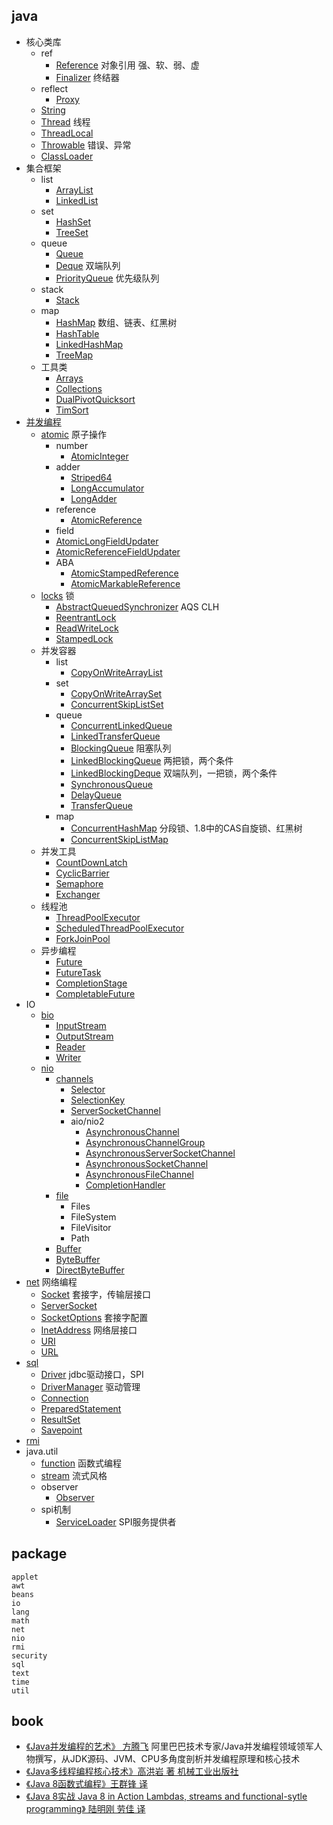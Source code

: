 ## java
* 核心类库
  * ref
    * [Reference](/docs/10-java/src/rt.jar.src/java/lang/ref/Reference.md) 对象引用 强、软、弱、虚
    * [Finalizer](/docs/10-java/src/rt.jar.src/java/lang/ref/Finalizer.md) 终结器
  * reflect
    * [Proxy](/docs/10-java/src/rt.jar.src/java/lang/reflect/Proxy.md) 
  * [String](/docs/10-java/src/rt.jar.src/java/lang/String.md)
  * [Thread](/docs/10-java/src/rt.jar.src/java/lang/Thread.md) 线程
  * [ThreadLocal](/docs/10-java/src/rt.jar.src/java/lang/ThreadLocal.md)
  * [Throwable](/docs/10-java/src/rt.jar.src/java/lang/Throwable.md) 错误、异常
  * [ClassLoader](/docs/10-java/src/rt.jar.src/java/lang/ClassLoader.md)
* 集合框架
  * list
    * [ArrayList](/docs/10-java/src/rt.jar.src/java/util/collections/list.ArrayList.md)
    * [LinkedList](/docs/10-java/src/rt.jar.src/java/util/collections/list.LinkedList.md)
  * set
    * [HashSet](/docs/10-java/src/rt.jar.src/java/util/collections/set.HashSet.md)
    * [TreeSet](/docs/10-java/src/rt.jar.src/java/util/collections/set.TreeSet.md)
  * queue
    * [Queue](/docs/10-java/src/rt.jar.src/java/util/collections/queue.Queue.md)
    * [Deque](/docs/10-java/src/rt.jar.src/java/util/collections/queue.Deque.md) 双端队列
    * [PriorityQueue](/docs/10-java/src/rt.jar.src/java/util/collections/queue.PriorityQueue.md) 优先级队列
  * stack
    * [Stack](/docs/10-java/src/rt.jar.src/java/util/collections/stack.Stack.md)
  * map
    * [HashMap](/docs/10-java/src/rt.jar.src/java/util/collections/map.HashMap.md) 数组、链表、红黑树
    * [HashTable](/docs/10-java/src/rt.jar.src/java/util/collections/map.HashTable.md)
    * [LinkedHashMap](/docs/10-java/src/rt.jar.src/java/util/collections/map.LinkedHashMap.md)
    * [TreeMap](/docs/10-java/src/rt.jar.src/java/util/collections/map.TreeMap.md)
  * 工具类
    * [Arrays](/docs/10-java/src/rt.jar.src/java/util/collections/Arrays.md)  
    * [Collections](/docs/10-java/src/rt.jar.src/java/util/collections/Collections.md)  
    * [DualPivotQuicksort](/docs/10-java/src/rt.jar.src/java/util/collections/sort.DualPivotQuicksort.md)
    * [TimSort](/docs/10-java/src/rt.jar.src/java/util/collections/sort.TimSort.md)
* [并发编程](/docs/10-java/src/rt.jar.src/java/util/concurrent/README.md)
  * [atomic](/docs/10-java/src/rt.jar.src/java/util/concurrent/atomic/README.md) 原子操作
    * number
      * [AtomicInteger](/docs/10-java/src/rt.jar.src/java/util/concurrent/atomic/AtomicInteger.md)
    * adder
      * [Striped64](/docs/10-java/src/rt.jar.src/java/util/concurrent/atomic/Striped64.md)
      * [LongAccumulator](/docs/10-java/src/rt.jar.src/java/util/concurrent/atomic/LongAccumulator.md)
      * [LongAdder](/docs/10-java/src/rt.jar.src/java/util/concurrent/atomic/LongAdder.md)
    * reference
      * [AtomicReference](/docs/10-java/src/rt.jar.src/java/util/concurrent/atomic/AtomicReference.md)
    * field
     * [AtomicLongFieldUpdater](/docs/10-java/src/rt.jar.src/java/util/concurrent/atomic/AtomicLongFieldUpdater.md)
     * [AtomicReferenceFieldUpdater](/docs/10-java/src/rt.jar.src/java/util/concurrent/atomic/AtomicReferenceFieldUpdater.md)
    * ABA
      * [AtomicStampedReference](/docs/10-java/src/rt.jar.src/java/util/concurrent/atomic/AtomicStampedReference.md)
      * [AtomicMarkableReference](/docs/10-java/src/rt.jar.src/java/util/concurrent/atomic/AtomicMarkableReference.md)
  * [locks](/docs/10-java/src/rt.jar.src/java/util/concurrent/locks/README.md) 锁
    * [AbstractQueuedSynchronizer](/docs/10-java/src/rt.jar.src/java/util/concurrent/locks/AbstractQueuedSynchronizer.md) AQS CLH
    * [ReentrantLock](/docs/10-java/src/rt.jar.src/java/util/concurrent/locks/ReentrantLock.md)
    * [ReadWriteLock](/docs/10-java/src/rt.jar.src/java/util/concurrent/locks/ReadWriteLock.md)
    * [StampedLock](/docs/10-java/src/rt.jar.src/java/util/concurrent/locks/StampedLock.md)
  * 并发容器
    * list
      * [CopyOnWriteArrayList](/docs/10-java/src/rt.jar.src/java/util/concurrent/list.CopyOnWriteArrayList.md)
    * set
      * [CopyOnWriteArraySet](/docs/10-java/src/rt.jar.src/java/util/concurrent/set.CopyOnWriteArraySet.md)
      * [ConcurrentSkipListSet](/docs/10-java/src/rt.jar.src/java/util/concurrent/set.ConcurrentSkipListSet.md)
    * queue
      * [ConcurrentLinkedQueue](/docs/10-java/src/rt.jar.src/java/util/concurrent/queue.ConcurrentLinkedQueue.md)
      * [LinkedTransferQueue](/docs/10-java/src/rt.jar.src/java/util/concurrent/queue.LinkedTransferQueue.md)
      * [BlockingQueue](/docs/10-java/src/rt.jar.src/java/util/concurrent/queue.BlockingQueue.md) 阻塞队列
      * [LinkedBlockingQueue](/docs/10-java/src/rt.jar.src/java/util/concurrent/queue.LinkedBlockingQueue.md) 两把锁，两个条件
      * [LinkedBlockingDeque](/docs/10-java/src/rt.jar.src/java/util/concurrent/queue.LinkedBlockingDeque.md) 双端队列，一把锁，两个条件
      * [SynchronousQueue](/docs/10-java/src/rt.jar.src/java/util/concurrent/queue.SynchronousQueue.md)
      * [DelayQueue](/docs/10-java/src/rt.jar.src/java/util/concurrent/queue.DelayQueue.md)
      * [TransferQueue](/docs/10-java/src/rt.jar.src/java/util/concurrent/queue.TransferQueue.md)
    * map
      * [ConcurrentHashMap](/docs/10-java/src/rt.jar.src/java/util/concurrent/map.ConcurrentHashMap.md) 分段锁、1.8中的CAS自旋锁、红黑树
      * [ConcurrentSkipListMap](/docs/10-java/src/rt.jar.src/java/util/concurrent/map.ConcurrentSkipListMap.md)
  * 并发工具
    * [CountDownLatch](/docs/10-java/src/rt.jar.src/java/util/concurrent/tool.CountDownLatch.md) 
    * [CyclicBarrier](/docs/10-java/src/rt.jar.src/java/util/concurrent/tool.CyclicBarrier.md)
    * [Semaphore](/docs/10-java/src/rt.jar.src/java/util/concurrent/tool.Semaphore.md)
    * [Exchanger](/docs/10-java/src/rt.jar.src/java/util/concurrent/tool.Exchanger.md)
  * 线程池
    * [ThreadPoolExecutor](/docs/10-java/src/rt.jar.src/java/util/concurrent/ThreadPoolExecutor.md)
    * [ScheduledThreadPoolExecutor](/docs/10-java/src/rt.jar.src/java/util/concurrent/executor.ScheduledThreadPoolExecutor.md)
    * [ForkJoinPool](/docs/10-java/src/rt.jar.src/java/util/concurrent/ForkJoinPool.md)
  * 异步编程  
    * [Future](/docs/10-java/src/rt.jar.src/java/util/concurrent/Future.md)
    * [FutureTask](/docs/10-java/src/rt.jar.src/java/util/concurrent/FutureTask.md)
    * [CompletionStage](/docs/10-java/src/rt.jar.src/java/util/concurrent/CompletionStage.md)
    * [CompletableFuture](/docs/10-java/src/rt.jar.src/java/util/concurrent/CompletableFuture.md)
* IO
  * [bio](/docs/10-java/src/rt.jar.src/java/io/README.md:1)
    * [InputStream](/)
    * [OutputStream](/)
    * [Reader](/)
    * [Writer](/)
  * [nio](/docs/10-java/src/rt.jar.src/java/nio/README.md)
    * [channels](/docs/10-java/src/rt.jar.src/java/nio/channels/README.md)
      * [Selector](/docs/10-java/src/rt.jar.src/java/nio/channels/Selector.md)
      * [SelectionKey](/docs/10-java/src/rt.jar.src/java/nio/channels/SelectionKey.md)
      * [ServerSocketChannel](/docs/10-java/src/rt.jar.src/java/nio/channels/ServerSocketChannel.md)
      * aio/nio2
        * [AsynchronousChannel](/docs/10-java/src/rt.jar.src/java/nio/channels/aio.AsynchronousChannel.md)
        * [AsynchronousChannelGroup](/docs/10-java/src/rt.jar.src/java/nio/channels/aio.AsynchronousChannelGroup.md)
        * [AsynchronousServerSocketChannel](/docs/10-java/src/rt.jar.src/java/nio/channels/aio.AsynchronousServerSocketChannel.md)
        * [AsynchronousSocketChannel](/docs/10-java/src/rt.jar.src/java/nio/channels/aio.AsynchronousSocketChannel.md)
        * [AsynchronousFileChannel](/docs/10-java/src/rt.jar.src/java/nio/channels/aio.AsynchronousFileChannel.md)
        * [CompletionHandler](/docs/10-java/src/rt.jar.src/java/nio/channels/aio.CompletionHandler.md)
    * [file](/docs/10-java/src/rt.jar.src/java/nio/file/README.md)
      * Files
      * FileSystem
      * FileVisitor
      * Path
    * [Buffer](/docs/10-java/src/rt.jar.src/java/nio/Buffer.md)
    * [ByteBuffer](/docs/10-java/src/rt.jar.src/java/nio/ByteBuffer.md)
    * [DirectByteBuffer](/docs/10-java/src/rt.jar.src/java/nio/DirectByteBuffer.md)
* [net](/docs/10-java/src/rt.jar.src/java/net/README.md) 网络编程
  * [Socket](/docs/10-java/src/rt.jar.src/java/net/Socket.md) 套接字，传输层接口
  * [ServerSocket](/docs/10-java/src/rt.jar.src/java/net/ServerSocket.md)
  * [SocketOptions](/docs/10-java/src/rt.jar.src/java/net/SocketOptions.md) 套接字配置
  * [InetAddress](/docs/10-java/src/rt.jar.src/java/net/InetAddress.md) 网络层接口
  * [URI](/docs/10-java/src/rt.jar.src/java/net/URI.md)
  * [URL](/docs/10-java/src/rt.jar.src/java/net/URL.md)
* [sql](/docs/10-java/src/rt.jar.src/java/sql/README.md)
  * [Driver](/docs/10-java/src/rt.jar.src/java/sql/Driver.md) jdbc驱动接口，SPI
  * [DriverManager](/docs/10-java/src/rt.jar.src/java/sql/DriverManager.md) 驱动管理
  * [Connection](/docs/10-java/src/rt.jar.src/java/sql/Connection.md)
  * [PreparedStatement](/docs/10-java/src/rt.jar.src/java/sql/PreparedStatement.md)
  * [ResultSet](/docs/10-java/src/rt.jar.src/java/sql/ResultSet.md)
  * [Savepoint](/docs/10-java/src/rt.jar.src/java/sql/Savepoint.md)
* [rmi](/docs/10-java/src/rt.jar.src/java/rmi/README.md)
* java.util
  * [function](/docs/10-java/src/rt.jar.src/java/util/function/README.md) 函数式编程
  * [stream](/docs/10-java/src/rt.jar.src/java/util/stream/README.md) 流式风格
  * observer
    * [Observer](/docs/10-java/src/rt.jar.src/java/util/Observer.md)
  * spi机制
    * [ServiceLoader](/docs/10-java/src/rt.jar.src/java/util/ServiceLoader.md) SPI服务提供者


## package
```
applet
awt
beans
io
lang
math
net
nio
rmi
security
sql
text
time
util
```

## book
* [《Java并发编程的艺术》 方腾飞](/docs/99-book/notes/10-java/Java并发编程的艺术.md) 阿里巴巴技术专家/Java并发编程领域领军人物撰写，从JDK源码、JVM、CPU多角度剖析并发编程原理和核心技术
* [《Java多线程编程核心技术》高洪岩 著 机械工业出版社](/docs/99-book/notes/10-java/Java多线程编程核心技术.md)
* [《Java 8函数式编程》王群锋 译](/docs/99-book/notes/10-java/Java%208函数式编程.md)
* [《Java 8实战 Java 8 in Action Lambdas, streams and functional-sytle programming》 陆明刚 劳佳 译](/docs/99-book/notes/10-java/Java%208实战.md)
